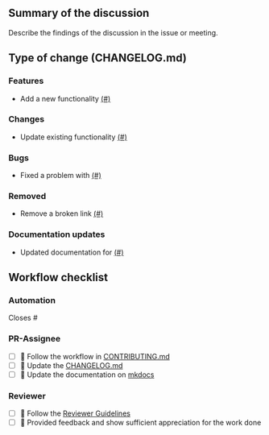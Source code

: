 ## Summary of the discussion

Describe the findings of the discussion in the issue or meeting.

## Type of change (CHANGELOG.md)

### Features

- Add a new functionality [(#)](https://github.com/OpenEnergyPlatform/oeplatform/pull/)

### Changes

- Update existing functionality [(#)](https://github.com/OpenEnergyPlatform/oeplatform/pull/)

### Bugs

- Fixed a problem with [(#)](https://github.com/OpenEnergyPlatform/oeplatform/pull/)

### Removed

- Remove a broken link [(#)](https://github.com/OpenEnergyPlatform/oeplatform/pull/)

### Documentation updates

- Updated documentation for [(#)](https://github.com/OpenEnergyPlatform/oeplatform/pull/)

## Workflow checklist

### Automation

Closes #

### PR-Assignee

- [ ] 🐙 Follow the workflow in [CONTRIBUTING.md](https://github.com/OpenEnergyPlatform/oeplatform/blob/develop/CONTRIBUTING.md)
- [ ] 📝 Update the [CHANGELOG.md](https://github.com/OpenEnergyPlatform/oeplatform/blob/develop/versions/changelogs/current.md)
- [ ] 📙 Update the documentation on [mkdocs](https://openenergyplatform.github.io/oeplatform/)

### Reviewer

- [ ] 🐙 Follow the [Reviewer Guidelines](https://github.com/rl-institut/super-repo/blob/develop/CONTRIBUTING.md#40-let-someone-else-review-your-pr)
- [ ] 🐙 Provided feedback and show sufficient appreciation for the work done
